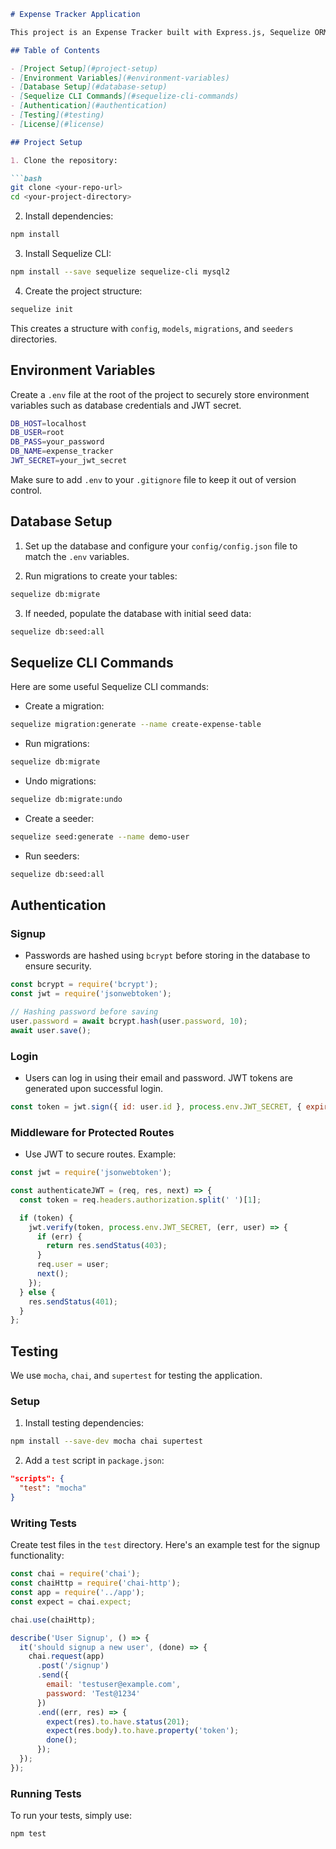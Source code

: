 ```markdown
# Expense Tracker Application

This project is an Expense Tracker built with Express.js, Sequelize ORM, and MySQL. The application allows users to sign up, log in, and track their expenses, while implementing best practices such as password hashing, JWT authentication, and automated testing.

## Table of Contents

- [Project Setup](#project-setup)
- [Environment Variables](#environment-variables)
- [Database Setup](#database-setup)
- [Sequelize CLI Commands](#sequelize-cli-commands)
- [Authentication](#authentication)
- [Testing](#testing)
- [License](#license)

## Project Setup

1. Clone the repository:

```bash
git clone <your-repo-url>
cd <your-project-directory>
```

2. Install dependencies:

```bash
npm install
```

3. Install Sequelize CLI:

```bash
npm install --save sequelize sequelize-cli mysql2
```

4. Create the project structure:

```bash
sequelize init
```

This creates a structure with `config`, `models`, `migrations`, and `seeders` directories.

## Environment Variables

Create a `.env` file at the root of the project to securely store environment variables such as database credentials and JWT secret.

```bash
DB_HOST=localhost
DB_USER=root
DB_PASS=your_password
DB_NAME=expense_tracker
JWT_SECRET=your_jwt_secret
```

Make sure to add `.env` to your `.gitignore` file to keep it out of version control.

## Database Setup

1. Set up the database and configure your `config/config.json` file to match the `.env` variables.

2. Run migrations to create your tables:

```bash
sequelize db:migrate
```

3. If needed, populate the database with initial seed data:

```bash
sequelize db:seed:all
```

## Sequelize CLI Commands

Here are some useful Sequelize CLI commands:

- Create a migration:

```bash
sequelize migration:generate --name create-expense-table
```

- Run migrations:

```bash
sequelize db:migrate
```

- Undo migrations:

```bash
sequelize db:migrate:undo
```

- Create a seeder:

```bash
sequelize seed:generate --name demo-user
```

- Run seeders:

```bash
sequelize db:seed:all
```

## Authentication

### Signup

- Passwords are hashed using `bcrypt` before storing in the database to ensure security.

```js
const bcrypt = require('bcrypt');
const jwt = require('jsonwebtoken');

// Hashing password before saving
user.password = await bcrypt.hash(user.password, 10);
await user.save();
```

### Login

- Users can log in using their email and password. JWT tokens are generated upon successful login.

```js
const token = jwt.sign({ id: user.id }, process.env.JWT_SECRET, { expiresIn: '1h' });
```

### Middleware for Protected Routes

- Use JWT to secure routes. Example:

```js
const jwt = require('jsonwebtoken');

const authenticateJWT = (req, res, next) => {
  const token = req.headers.authorization.split(' ')[1];

  if (token) {
    jwt.verify(token, process.env.JWT_SECRET, (err, user) => {
      if (err) {
        return res.sendStatus(403);
      }
      req.user = user;
      next();
    });
  } else {
    res.sendStatus(401);
  }
};
```

## Testing

We use `mocha`, `chai`, and `supertest` for testing the application.

### Setup

1. Install testing dependencies:

```bash
npm install --save-dev mocha chai supertest
```

2. Add a `test` script in `package.json`:

```json
"scripts": {
  "test": "mocha"
}
```

### Writing Tests

Create test files in the `test` directory. Here's an example test for the signup functionality:

```js
const chai = require('chai');
const chaiHttp = require('chai-http');
const app = require('../app');
const expect = chai.expect;

chai.use(chaiHttp);

describe('User Signup', () => {
  it('should signup a new user', (done) => {
    chai.request(app)
      .post('/signup')
      .send({
        email: 'testuser@example.com',
        password: 'Test@1234'
      })
      .end((err, res) => {
        expect(res).to.have.status(201);
        expect(res.body).to.have.property('token');
        done();
      });
  });
});
```

### Running Tests

To run your tests, simply use:

```bash
npm test